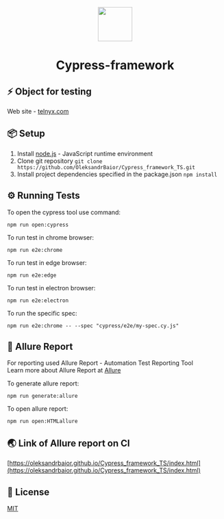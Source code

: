 <div align="center"> 
<img <img src="https://static-00.iconduck.com/assets.00/cypress-icon-2048x2045-rgul477b.png" width="80"/>
 <h1>Cypress-framework</h1>
</div>

## ⚡️ Object for testing
Web site - [telnyx.com](https://telnyx.com/)

##  📦 Setup
1. Install [node.js](https://nodejs.org/en/) - JavaScript runtime environment
2. Clone git repository `git clone https://github.com/OleksandrBaior/Cypress_framework_TS.git`
3. Install project dependencies specified in the package.json `npm install`

## ⚙️ Running Tests

To open the cypress tool use command:

```
npm run open:cypress
```
To run test in chrome browser:
```
npm run e2e:chrome
```
To run test in edge browser:
```
npm run e2e:edge
```
To run test in electron browser:
```
npm run e2e:electron
```
To run the specific spec:
```
npm run e2e:chrome -- --spec "cypress/e2e/my-spec.cy.js"
```

## 📜 Allure Report

For reporting used Allure Report - Automation Test Reporting Tool  
Learn more about Allure Report at [Allure](https://allurereport.org/)

To generate allure report:

```
npm run generate:allure
```

To open allure report:

```
npm run open:HTMLallure
```
## 🌏 Link of Allure report on CI 

[https://oleksandrbaior.github.io/Cypress_framework_TS/index.html](https://oleksandrbaior.github.io/Cypress_framework_TS/index.html) 

## 🔑 License

[MIT](https://github.com/OleksandrBaior/Cypress_framework_TS?tab=MIT-1-ov-file#)


